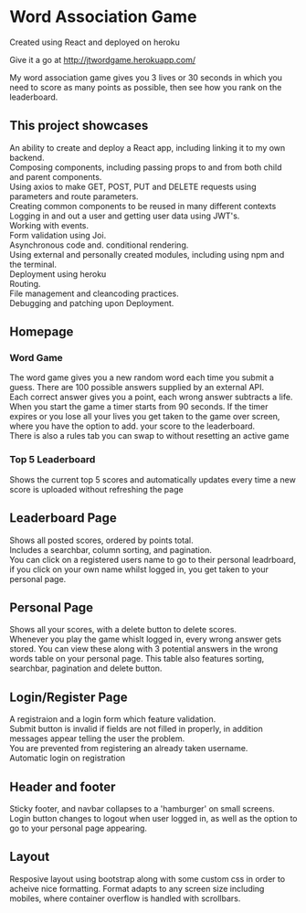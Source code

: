 # Word Association Game
Created using React and deployed on heroku

Give it a go at http://jtwordgame.herokuapp.com/

My word association game gives you 3 lives or 30 seconds in which you need to score as many points as possible, then see how you rank on the leaderboard.

## This project showcases
An ability to create and deploy a React app, including linking it to my own backend.<br>
Composing components, including passing props to and from both child and parent components.<br>
Using axios to make GET, POST, PUT and DELETE requests using parameters and route parameters.<br>
Creating common components to be reused in many different contexts<br>
Logging in and out a user and getting user data using JWT's.<br>
Working with events.<br>
Form validation using Joi.<br>
Asynchronous code and. conditional rendering.<br>
Using external and personally created modules, including using npm and the terminal.<br>
Deployment using heroku<br>
Routing.<br>
File management and cleancoding practices.<br>
Debugging and patching upon Deployment.<br>

## Homepage
### Word Game
The word game gives you a new random word each time you submit a guess. There are 100 possible answers supplied by an external API.  
Each correct answer gives you a point, each wrong answer subtracts a life.
When you start the game a timer starts from 90 seconds. If the timer expires or you lose all your lives you get taken to the game over screen, where you have the option to add. your score to the leaderboard.<br>
There is also a rules tab you can swap to without resetting an active game

### Top 5 Leaderboard
Shows the current top 5 scores and automatically updates every time a new score is uploaded without refreshing the page

## Leaderboard Page
Shows all posted scores, ordered by points total.<br>
Includes a searchbar, column sorting, and pagination.<br>
You can click on a registered users name to go to their personal leadrboard, if you click on your own name whilst logged in, you get taken to your personal page.

## Personal Page
Shows all your scores, with a delete button to delete scores.<br>
Whenever you play the game whislt logged in, every wrong answer gets stored. You can view these along with 3 potential answers in the wrong words table on your personal page. This table also features sorting, searchbar, pagination and delete button.

## Login/Register Page
A registraion and a login form which feature validation.<br>
Submit button is invalid if fields are not filled in properly, in addition messages appear telling the user the problem.<br>
You are prevented from registering an already taken username.<br>
Automatic login on registration

## Header and footer
Sticky footer, and navbar collapses to a 'hamburger' on small screens.<br>
Login button changes to logout when user logged in, as well as the option to go to your personal page appearing.

## Layout
Resposive layout using bootstrap along with some custom css in order to acheive nice formatting.
Format adapts to any screen size including mobiles, where container overflow is handled with scrollbars.

